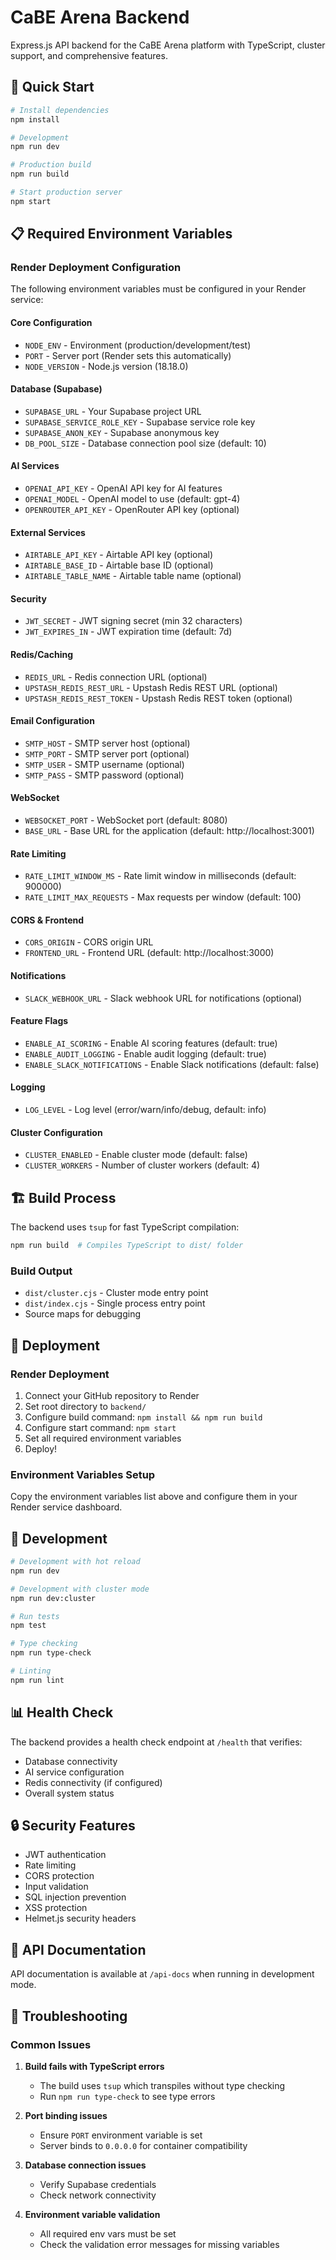 # CaBE Arena Backend

Express.js API backend for the CaBE Arena platform with TypeScript, cluster support, and comprehensive features.

## 🚀 Quick Start

```bash
# Install dependencies
npm install

# Development
npm run dev

# Production build
npm run build

# Start production server
npm start
```

## 📋 Required Environment Variables

### Render Deployment Configuration

The following environment variables must be configured in your Render service:

#### Core Configuration
- `NODE_ENV` - Environment (production/development/test)
- `PORT` - Server port (Render sets this automatically)
- `NODE_VERSION` - Node.js version (18.18.0)

#### Database (Supabase)
- `SUPABASE_URL` - Your Supabase project URL
- `SUPABASE_SERVICE_ROLE_KEY` - Supabase service role key
- `SUPABASE_ANON_KEY` - Supabase anonymous key
- `DB_POOL_SIZE` - Database connection pool size (default: 10)

#### AI Services
- `OPENAI_API_KEY` - OpenAI API key for AI features
- `OPENAI_MODEL` - OpenAI model to use (default: gpt-4)
- `OPENROUTER_API_KEY` - OpenRouter API key (optional)

#### External Services
- `AIRTABLE_API_KEY` - Airtable API key (optional)
- `AIRTABLE_BASE_ID` - Airtable base ID (optional)
- `AIRTABLE_TABLE_NAME` - Airtable table name (optional)

#### Security
- `JWT_SECRET` - JWT signing secret (min 32 characters)
- `JWT_EXPIRES_IN` - JWT expiration time (default: 7d)

#### Redis/Caching
- `REDIS_URL` - Redis connection URL (optional)
- `UPSTASH_REDIS_REST_URL` - Upstash Redis REST URL (optional)
- `UPSTASH_REDIS_REST_TOKEN` - Upstash Redis REST token (optional)

#### Email Configuration
- `SMTP_HOST` - SMTP server host (optional)
- `SMTP_PORT` - SMTP server port (optional)
- `SMTP_USER` - SMTP username (optional)
- `SMTP_PASS` - SMTP password (optional)

#### WebSocket
- `WEBSOCKET_PORT` - WebSocket port (default: 8080)
- `BASE_URL` - Base URL for the application (default: http://localhost:3001)

#### Rate Limiting
- `RATE_LIMIT_WINDOW_MS` - Rate limit window in milliseconds (default: 900000)
- `RATE_LIMIT_MAX_REQUESTS` - Max requests per window (default: 100)

#### CORS & Frontend
- `CORS_ORIGIN` - CORS origin URL
- `FRONTEND_URL` - Frontend URL (default: http://localhost:3000)

#### Notifications
- `SLACK_WEBHOOK_URL` - Slack webhook URL for notifications (optional)

#### Feature Flags
- `ENABLE_AI_SCORING` - Enable AI scoring features (default: true)
- `ENABLE_AUDIT_LOGGING` - Enable audit logging (default: true)
- `ENABLE_SLACK_NOTIFICATIONS` - Enable Slack notifications (default: false)

#### Logging
- `LOG_LEVEL` - Log level (error/warn/info/debug, default: info)

#### Cluster Configuration
- `CLUSTER_ENABLED` - Enable cluster mode (default: false)
- `CLUSTER_WORKERS` - Number of cluster workers (default: 4)

## 🏗️ Build Process

The backend uses `tsup` for fast TypeScript compilation:

```bash
npm run build  # Compiles TypeScript to dist/ folder
```

### Build Output
- `dist/cluster.cjs` - Cluster mode entry point
- `dist/index.cjs` - Single process entry point
- Source maps for debugging

## 🚀 Deployment

### Render Deployment
1. Connect your GitHub repository to Render
2. Set root directory to `backend/`
3. Configure build command: `npm install && npm run build`
4. Configure start command: `npm start`
5. Set all required environment variables
6. Deploy!

### Environment Variables Setup
Copy the environment variables list above and configure them in your Render service dashboard.

## 🔧 Development

```bash
# Development with hot reload
npm run dev

# Development with cluster mode
npm run dev:cluster

# Run tests
npm test

# Type checking
npm run type-check

# Linting
npm run lint
```

## 📊 Health Check

The backend provides a health check endpoint at `/health` that verifies:
- Database connectivity
- AI service configuration
- Redis connectivity (if configured)
- Overall system status

## 🔒 Security Features

- JWT authentication
- Rate limiting
- CORS protection
- Input validation
- SQL injection prevention
- XSS protection
- Helmet.js security headers

## 📝 API Documentation

API documentation is available at `/api-docs` when running in development mode.

## 🐛 Troubleshooting

### Common Issues

1. **Build fails with TypeScript errors**
   - The build uses `tsup` which transpiles without type checking
   - Run `npm run type-check` to see type errors

2. **Port binding issues**
   - Ensure `PORT` environment variable is set
   - Server binds to `0.0.0.0` for container compatibility

3. **Database connection issues**
   - Verify Supabase credentials
   - Check network connectivity

4. **Environment variable validation**
   - All required env vars must be set
   - Check the validation error messages for missing variables
